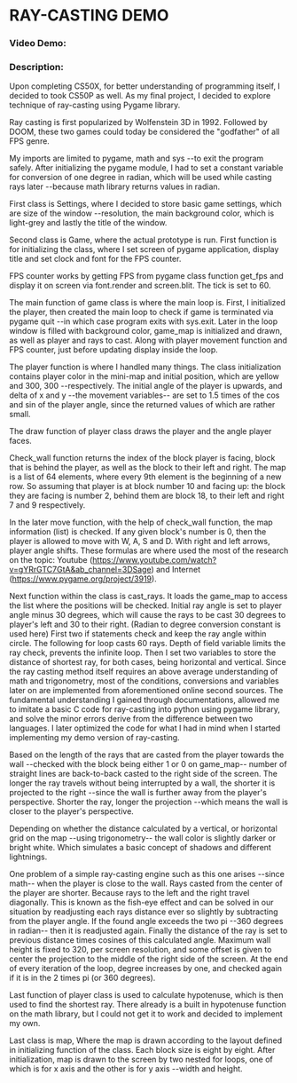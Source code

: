 # RAY-CASTING DEMO #
### Video Demo: ###
### Description:

Upon completing CS50X, for better understanding of programming itself, I decided to took CS50P as well. As my final project, I decided to explore technique of ray-casting using Pygame library.

Ray casting is first popularized by Wolfenstein 3D in 1992. Followed by DOOM, these two games could today be considered the "godfather" of all FPS genre.

My imports are limited to pygame, math and sys --to exit the program safely. After initializing the pygame module, I had to set a constant variable for conversion of one degree in radian, which will be used while casting rays later --because math library returns values in radian.

First class is Settings, where I decided to store basic game settings, which are size of the window --resolution, the main background color, which is light-grey and lastly the title of the window.

Second class is Game, where the actual prototype is run. First function is for initializing the class, where I set screen of pygame application, display title and set clock and font for the FPS counter.

FPS counter works by getting FPS from pygame class function get_fps and display it on screen via font.render and screen.blit. The tick is set to 60.

The main function of game class is where the main loop is. First, I initialized the player, then created the main loop to check if game is terminated via pygame quit --in which case program exits with sys.exit. Later in the loop window is filled with background color, game_map is initialized and drawn, as well as player and rays to cast. Along with player movement function and FPS counter, just before updating display inside the loop.

The player function is where I handled many things. The class initialization contains player color in the mini-map and initial position, which are yellow and 300, 300 --respectively. The initial angle of the player is upwards, and delta of x and y --the movement variables-- are set to 1.5 times of the cos and sin of the player angle, since the returned values of which are rather small.

The draw function of player class draws the player and the angle player faces.

Check_wall function returns the index of the block player is facing, block that is behind the player, as well as the block to their left and right. The map is a list of 64 elements, where every 9th element is the beginning of a new row. So assuming that player is at block number 10 and facing up: the block they are facing is number 2, behind them are block 18, to their left and right 7 and 9 respectively.

In the later move function, with the help of check_wall function, the map information (list) is checked. If any given block's number is 0, then the player is allowed to move with W, A, S and D. With right and left arrows, player angle shifts. These formulas are where used the most of the research on the topic: Youtube (https://www.youtube.com/watch?v=gYRrGTC7GtA&ab_channel=3DSage) and Internet (https://www.pygame.org/project/3919).

Next function within the class is cast_rays. It loads the game_map to access the list where the positions will be checked. Initial ray angle is set to player angle minus 30 degrees, which will cause the rays to be cast 30 degrees to player's left and 30 to their right. (Radian to degree conversion constant is used here) First two if statements check and keep the ray angle within circle. The following for loop casts 60 rays. Depth of field variable limits the ray check, prevents the infinite loop. Then I set two variables to store the distance of shortest ray, for both cases, being horizontal and vertical. Since the ray casting method itself requires an above average understanding of math and trigonometry, most of the conditions, conversions and variables later on are implemented from aforementioned online second sources. The fundamental understanding I gained through documentations, allowed me to imitate a basic C code for ray-casting into python using pygame library, and solve the minor errors derive from the difference between two languages. I later optimized the code for what I had in mind when I started implementing my demo version of ray-casting. 

Based on the length of the rays that are casted from the player towards the wall --checked with the block being either 1 or 0 on game_map-- number of straight lines are back-to-back casted to the right side of the screen. The longer the ray travels without being interrupted by a wall, the shorter it is projected to the right --since the wall is further away from the player's perspective. Shorter the ray, longer the projection --which means the wall is closer to the player's perspective.

Depending on whether the distance calculated by a vertical, or horizontal grid on the map --using trigonometry-- the wall color is slightly darker or bright white. Which simulates a basic concept of shadows and different lightnings.

One problem of a simple ray-casting engine such as this one arises --since math-- when the player is close to the wall. Rays casted from the center of the player are shorter. Because rays to the left and the right travel diagonally. This is known as the fish-eye effect and can be solved in our situation by readjusting each rays distance ever so slightly by subtracting from the player angle. If the found angle exceeds the two pi --360 degrees in radian-- then it is readjusted again. Finally the distance of the ray is set to previous distance times cosines of this calculated angle. Maximum wall height is fixed to 320, per screen resolution, and some offset is given to center the projection to the middle of the right side of the screen. At the end of every iteration of the loop, degree increases by one, and checked again if it is in the 2 times pi (or 360 degrees).

Last function of player class is used to calculate hypotenuse, which is then used to find the shortest ray. There already is a built in hypotenuse function on the math library, but I could not get it to work and decided to implement my own.

Last class is map, Where the map is drawn according to the layout defined in initializing function of the class. Each block size is eight by eight. After initialization, map is drawn to the screen by two nested for loops, one of which is for x axis and the other is for y axis --width and height.
